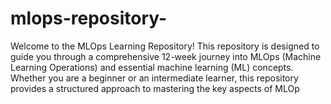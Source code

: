 # mlops-repository-
Welcome to the MLOps Learning Repository! This repository is designed to guide you through a comprehensive 12-week journey into MLOps (Machine Learning Operations) and essential machine learning (ML) concepts. Whether you are a beginner or an intermediate learner, this repository provides a structured approach to mastering the key aspects of MLOp
